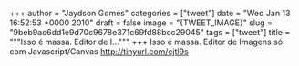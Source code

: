 
+++
author = "Jaydson Gomes"
categories = ["tweet"]
date = "Wed Jan 13 16:52:53 +0000 2010"
draft = false
image = "{TWEET_IMAGE}"
slug = "9beb9ac6dd1e9d70c9678e371c69fd88bcc29045"
tags = ["tweet"]
title = """Isso é massa. Editor de I..."""
+++
Isso é massa. Editor de Imagens só com Javascript/Canvas http://tinyurl.com/cjtl9s
